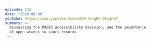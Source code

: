 ```yaml
---
episode: 133
date: "2020-08-06"
youtube: https://www.youtube.com/watch?v=gPk-OIxqFGA
summary: >-
  Discussing the PACER accessibility decision, and the importance
  of open access to court records
---
```

